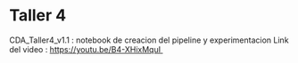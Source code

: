 # Taller 4
CDA_Taller4_v1.1 : notebook de creacion del pipeline y experimentacion
Link del video : https://youtu.be/B4-XHixMquI 
